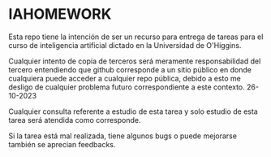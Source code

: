 # IAHOMEWORK

Esta repo tiene la intención de ser un recurso para entrega de tareas para el curso de inteligencia artificial dictado en la Universidad de O'Higgins.

Cualquier intento de copia de terceros será meramente responsabilidad del tercero entendiendo que github corresponde a un sitio público en donde cualquiera puede acceder a cualquier repo pública, debido a esto me desligo de cualquier problema futuro correspondiente a este contexto. 26-10-2023

Cualquier consulta referente a estudio de esta tarea y solo estudio de esta tarea será atendida como corresponde.

Si la tarea está mal realizada, tiene algunos bugs o puede mejorarse también se aprecian feedbacks.
